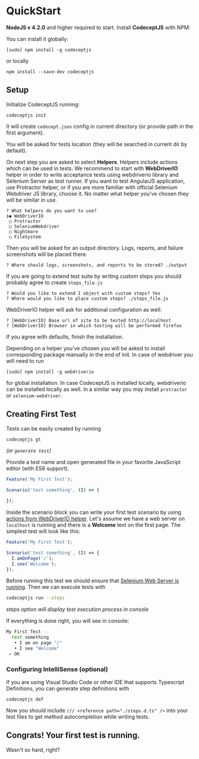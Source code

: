 # QuickStart

**NodeJS v 4.2.0** and higher required to start.
Install **CodeceptJS** with NPM:

You can install it globally:

```
[sudo] npm install -g codeceptjs
```

or locally

```
npm install --save-dev codeceptjs
```

## Setup

Initialize CodeceptJS running:

```
codeceptjs init
```

It will create `codecept.json` config in current directory (or provide path in the first argument).

You will be asked for tests location (they will be searched in current dir by default).

On next step you are asked to select **Helpers**. Helpers include actions which can be used in tests.
We recommend to start with **WebDriverIO** helper in order to write acceptance tests using webdriverio library and Selenium Server as test runner.
If you want to test AngularJS application, use Protractor helper, or if you are more familiar with official Selenium Webdriver JS library, choose it.
No matter what helper you've chosen they will be similar in use.

```
? What helpers do you want to use?
❯◉ WebDriverIO
 ◯ Protractor
 ◯ SeleniumWebdriver
 ◯ Nightmare
 ◯ FileSystem
```

Then you will be asked for an output directory. Logs, reports, and failure screenshots will be placed there.

```
? Where should logs, screenshots, and reports to be stored? ./output
```

If you are going to extend test suite by writing custom steps you should probably agree to create `steps_file.js`

```
? Would you like to extend I object with custom steps? Yes
? Where would you like to place custom steps? ./steps_file.js
```

WebDriverIO helper will ask for additional configuration as well:

```
? [WebDriverIO] Base url of site to be tested http://localhost
? [WebDriverIO] Browser in which testing will be performed firefox
```

If you agree with defaults, finish the installation.

Depending on a helper you've chosen you will be asked to install corresponding package manually in the end of init.
In case of webdriver you will need to run

```
[sudo] npm install -g webdriverio
```

for global installation. In case CodeceptJS is installed locally, webdriverio can be installed locally as well.
In a similar way you may install `protractor` or `selenium-webdriver`.

## Creating First Test

Tests can be easily created by running

```bash
codeceptjs gt
```

*(or `generate test`)*

Provide a test name and open generated file in your favorite JavaScript editor (with ES6 support).

```js
Feature('My First Test');

Scenario('test something', (I) => {

});
```

Inside the scenario block you can write your first test scenario by using [actions from WebDriverIO helper](/helpers/WebDriverIO/). Let's assume we have a web server on `localhost` is running and there is a **Welcome** text on the first page. The simplest test will look like this:

```js
Feature('My First Test');

Scenario('test something', (I) => {
  I.amOnPage('/');
  I.see('Welcome');
});
```

Before running this test we should ensure that [Selenium Web Server is running](./helpers/WebDriverIO/#selenium-installation). Then we can execute tests with

```bash
codeceptjs run --steps
```

*steps option will display test execution process in console*

If everything is done right, you will see in console:

```bash
My First Test --
  test something
   • I am on page "/"
   • I see "Welcome"
 ✓ OK
```

### Configuring IntelliSense (optional)

If you are using Visual Studio Code or other IDE that supports Typescript Definitions,
you can generate step definitions with

```
codeceptjs def
```

Now you should include `/// <reference path="./steps.d.ts" />` into your test files to get
method autocompletion while writing tests.

## Congrats! Your first test is running.

Wasn't so hard, right?
